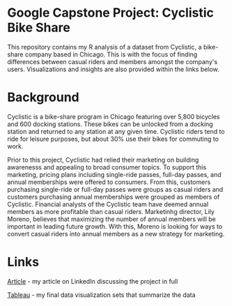 # Google Capstone Project: Cyclistic Bike Share

This repository contains my R analysis of a dataset from Cyclistic, a bike-share company based in Chicago. This is with the focus of finding differences between casual riders and members amongst the company's users. Visualizations and insights are also provided within the links below. 

# Background

Cyclistic is a bike-share program in Chicago featuring over 5,800 bicycles and 600 docking stations. These bikes can be unlocked from a docking station and returned to any station at any given time. Cyclistic riders tend to ride for leisure purposes, but about 30% use their bikes for commuting to work. 	

Prior to this project, Cyclistic had relied their marketing on building awarenesss and appealing to broad consumer topics. To support this marketing, pricing plans including single-ride passes, full-day passes, and annual memberships were offered to consumers. From this, customers purchasing single-ride or full-day passes were groups as casual riders and customers purchasing annual memberships were grouped as members of Cyclistic. Financial analysts of the Cyclistic team have deemed annual members as more profitable than casual riders. Marketinhg director, Lily Moreno, believes that maximizing the number of annual members will be important in leading future growth. With this, Moreno is looking for ways to convert casual riders into annual members as a new strategy for marketing. 

# Links

[Article](https://www.linkedin.com/pulse/google-data-analytics-capstone-project-cyclistic-dominic-rinaldi-ydl4c/?trackingId=9lmjl%2Bw%2FLEBPH1VMYP4neQ%3D%3D) - my article on LinkedIn discussing the project in full

[Tableau](https://public.tableau.com/app/profile/dominic.rinaldi/viz/CyclisticCaseStudy_17168438789770/TypeofRidesDashboard) - my final data visualization sets that summarize the data
